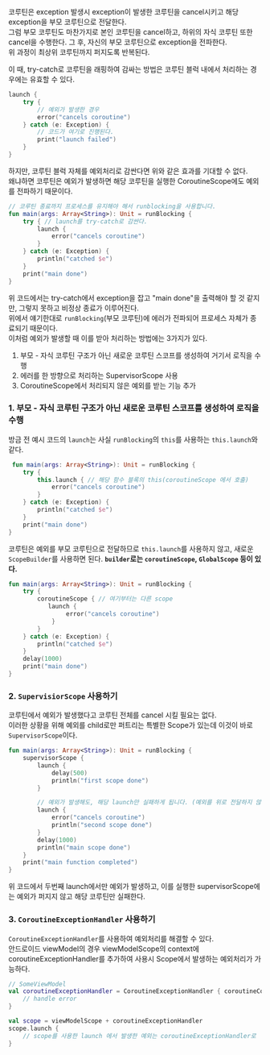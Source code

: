 
코루틴은 exception 발생시 exception이 발생한 코루틴을 cancel시키고 해당 exception을 부모 코루틴으로 전달한다.  
그럼 부모 코루틴도 마찬가지로 본인 코루틴을 cancel하고, 하위의 자식 코루틴 또한 cancel을 수행한다. 그 후, 자신의 부모 코루틴으로 exception을 전파한다.  
위 과정이 최상위 코루틴까지 퍼지도록 반복된다.

이 때, try-catch로 코루틴을 래핑하여 감싸는 방법은 코루틴 블럭 내에서 처리하는 경우에는 유효할 수 있다.
```kotlin
launch {
    try {
        // 예외가 발생한 경우 
        error("cancels coroutine")
    } catch (e: Exception) {
        // 코드가 여기로 진행된다. 
        print("launch failed")
    }
}
```
하지만, 코루틴 블럭 자체를 예외처리로 감싼다면 위와 같은 효과를 기대할 수 없다.  
왜냐하면 코루틴은 예외가 발생하면 해당 코루틴을 실행한 CoroutineScope에도 예외를 전파하기 때문이다.  
```kotlin
// 코루틴 종료까지 프로세스를 유지해야 해서 runblocking을 사용합니다. 
fun main(args: Array<String>): Unit = runBlocking {
    try { // launch를 try-catch로 감싼다. 
        launch {
            error("cancels coroutine")
        }
    } catch (e: Exception) {
        println("catched $e")
    }
    print("main done")
}
```
위 코드에서는 try-catch에서 exception을 잡고 "main done"을 출력해야 할 것 같지만, 그렇지 못하고 비정상 종료가 이루어진다.  
위에서 얘기한대로 `runBlocking`(부모 코루틴)에 에러가 전파되어 프로세스 자체가 종료되기 때문이다.  
이처럼 예외가 발생할 때 이를 받아 처리하는 방법에는 3가지가 있다.  

1. 부모 - 자식 코루틴 구조가 아닌 새로운 코루틴 스코프를 생성하여 거기서 로직을 수행
2. 에러를 한 방향으로 처리하는 SupervisorScope 사용
3. CoroutineScope에서 처리되지 않은 예외를 받는 기능 추가

### 1. 부모 - 자식 코루틴 구조가 아닌 새로운 코루틴 스코프를 생성하여 로직을 수행
방금 전 예시 코드의 `launch`는 사실 `runBlocking`의 `this`를 사용하는 `this.launch`와 같다.
```kotlin
 fun main(args: Array<String>): Unit = runBlocking {
    try {
        this.launch { // 해당 함수 블록의 this(coroutineScope 에서 호출)
            error("cancels coroutine")
        }
    } catch (e: Exception) {
        println("catched $e")
    }
    print("main done")
}
```
코루틴은 예외를 부모 코루틴으로 전달하므로 `this.launch`를 사용하지 않고, 새로운 `ScopeBuilder`를 사용하면 된다.
**`builder`로는 `coroutineScope`, `GlobalScope` 등이 있다.**
```kotlin
fun main(args: Array<String>): Unit = runBlocking {
    try {
        coroutineScope { // 여기부터는 다른 scope 
           launch {
                error("cancels coroutine")
            }
        }
    } catch (e: Exception) {
        println("catched $e")
    }
    delay(1000)
    print("main done")
}
```

### 2. `SupervisiorScope` 사용하기
코루틴에서 예외가 발생했다고 코루틴 전체를 cancel 시킬 필요는 없다.  
이러한 상황을 위해 예외를 child로만 퍼트리는 특별한 Scope가 있는데 이것이 바로 `SupervisorScope`이다.
```kotlin
fun main(args: Array<String>): Unit = runBlocking {
    supervisorScope {
        launch {
            delay(500)
            println("first scope done")
        }

        // 예외가 발생해도, 해당 launch만 실패하게 됩니다. (예외를 위로 전달하지 않음)
        launch {
            error("cancels coroutine")
            println("second scope done")
        }
        delay(1000)
        println("main scope done")
    }
    print("main function completed")
}
```
위 코드에서 두번째 launch에서만 예외가 발생하고, 이를 실행한 supervisorScope에는 예외가 퍼지지 않고 해당 코루틴만 실패한다.

### 3. `CoroutineExceptionHandler` 사용하기
`CoroutineExceptionHandler`를 사용하여 예외처리를 해결할 수 있다.  
안드로이드 viewModel의 경우 viewModelScope의 context에 coroutineExceptionHandler를 추가하여 사용시 Scope에서 발생하는 예외처리가 가능하다.
```kotlin
// SomeViewModel 
val coroutineExceptionHandler = CoroutineExceptionHandler { coroutineContext, throwable -> 
    // handle error
}

val scope = viewModelScope + coroutineExceptionHandler
scope.launch {
    // scope를 사용한 launch 에서 발생한 예외는 coroutineExceptionHandler로
}
```
